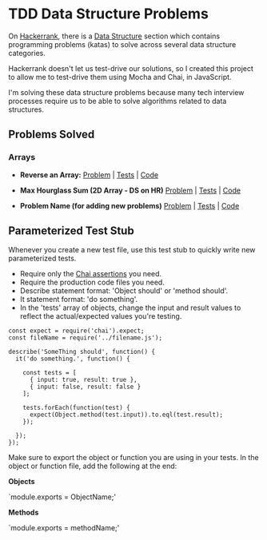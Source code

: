 # TDD Data Structure Problems

On [Hackerrank](https://www.hackerrank.com), there is a [Data Structure](https://www.hackerrank.com/domains/data-structures) section which contains programming problems (katas) to solve across several data structure categories.

Hackerrank doesn't let us test-drive our solutions, so I created this project to allow me to test-drive them using Mocha and Chai, in JavaScript.

I'm solving these data structure problems because many tech interview processes require us to be able to solve algorithms related to data structures.

## Problems Solved

### Arrays

- **Reverse an Array:** [Problem](https://www.hackerrank.com/challenges/arrays-ds/problem) | [Tests](test/reverse-array_test.js) | [Code](arrays/reverse-array.js)

- **Max Hourglass Sum (2D Array - DS on HR)** [Problem](https://www.hackerrank.com/challenges/2d-array/problem) | [Tests]() | [Code]()

- **Problem Name (for adding new problems)** [Problem]() | [Tests]() | [Code]()


## Parameterized Test Stub

Whenever you create a new test file, use this test stub to quickly write new parameterized tests.

- Require only the [Chai assertions](https://www.chaijs.com/guide/styles/) you need.
- Require the production code files you need.
- Describe statement format: 'Object should' or 'method should'.
- It statement format: 'do something'.
- In the 'tests' array of objects, change the input and result values to reflect the actual/expected values you're testing.


```
const expect = require('chai').expect;
const fileName = require('../filename.js');

describe('SomeThing should', function() {
  it('do something.', function() {

    const tests = [
      { input: true, result: true },
      { input: false, result: false }
    ];

    tests.forEach(function(test) {
      expect(Object.method(test.input)).to.eql(test.result);
    });

  });
});
```

Make sure to export the object or function you are using in your tests. In the object or function file, add the following at the end:

**Objects**

`module.exports = ObjectName;'

**Methods**

`module.exports = methodName;'

